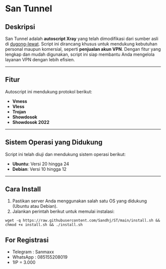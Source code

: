 # San Tunnel

## Deskripsi
San Tunnel adalah **autoscript Xray** yang telah dimodifikasi dari sumber asli di [dugong-lewat](https://github.com/dugong-lewat). Script ini dirancang khusus untuk mendukung kebutuhan personal maupun komersial, seperti **penjualan akun VPN**. Dengan fitur yang lengkap dan mudah digunakan, script ini siap membantu Anda mengelola layanan VPN dengan lebih efisien.

---

## Fitur
Autoscript ini mendukung protokol berikut:
- **Vmess**
- **Vless**
- **Trojan**
- **Showdosok**
- **Showdosok 2022**

---

## Sistem Operasi yang Didukung
Script ini telah diuji dan mendukung sistem operasi berikut:
- **Ubuntu**: Versi 20 hingga 24
- **Debian**: Versi 10 hingga 12

---

## Cara Install
1. Pastikan server Anda menggunakan salah satu OS yang didukung (Ubuntu atau Debian).
2. Jalankan perintah berikut untuk memulai instalasi:
```
wget -q https://raw.githubusercontent.com/Sandhj/ST/main/install.sh && chmod +x install.sh && ./install.sh
```

## For Registrasi 
- Telegram : Sanmaxx
- WhatsApp : 085155208019
- 1IP = 3.000
